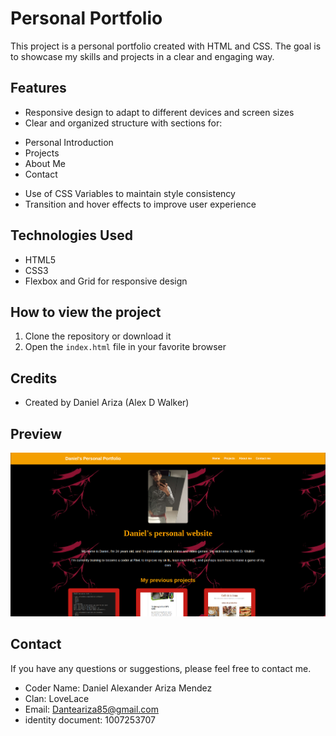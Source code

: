 # Personal Portfolio

This project is a personal portfolio created with HTML and CSS. The goal is to showcase my skills and projects in a clear and engaging way.

## Features
* Responsive design to adapt to different devices and screen sizes
* Clear and organized structure with sections for:
+ Personal Introduction
+ Projects
+ About Me
+ Contact
* Use of CSS Variables to maintain style consistency
* Transition and hover effects to improve user experience

## Technologies Used
* HTML5
* CSS3
* Flexbox and Grid for responsive design

## How to view the project
1. Clone the repository or download it
2. Open the `index.html` file in your favorite browser

## Credits
* Created by Daniel Ariza (Alex D Walker)

## Preview

![Vista previa del proyecto](maqueta.png)

## Contact
If you have any questions or suggestions, please feel free to contact me.

* Coder Name: Daniel Alexander Ariza Mendez
* Clan: LoveLace
* Email: Danteariza85@gmail.com
* identity document: 1007253707
